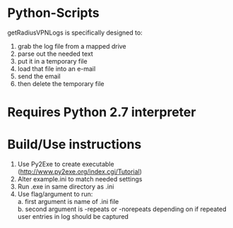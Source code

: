 # Python-Scripts

getRadiusVPNLogs is specifically designed to:

1. grab the log file from a mapped drive 
2. parse out the needed text 
3. put it in a temporary file 
4. load that file into an e-mail 
5. send the email 
6. then delete the temporary file

# Requires Python 2.7 interpreter

# Build/Use instructions
1. Use Py2Exe to create executable (http://www.py2exe.org/index.cgi/Tutorial)
2. Alter example.ini to match needed settings
3. Run .exe in same directory as .ini
4. Use flag/argument to run: <br>
  a. first argument is name of .ini file <br>
  b. second argument is -repeats or -norepeats depending on if repeated user entries in log should be captured


